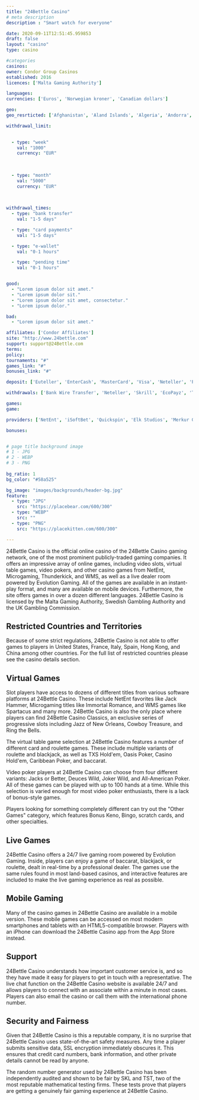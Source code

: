 ```yaml
---
title: "24Bettle Casino"
# meta description
description : "Smart watch for everyone"

date: 2020-09-11T12:51:45.959853
draft: false
layout: "casino" 
type: casino

#categories
casinos: 
owner: Condor Group Casinos
established: 2016
licences: ['Malta Gaming Authority']

languages: 
currencies: ['Euros', 'Norwegian kroner', 'Canadian dollars']

geo: 
geo_resrticted: ['Afghanistan', 'Aland Islands', 'Algeria', 'Andorra', 'Antarctica', 'Armenia', 'Aruba', 'Australia', 'Australian Capital Territory', 'New South Wales', 'Northern Territory', 'Queensland', 'South Australia', 'Tasmania', 'Victoria', 'Western Australia', 'Bahamas', 'Bahrain', 'Belarus', 'Bhutan', 'British Indian Ocean Territory', 'British Virgin Islands', 'Bulgaria', 'Cambodia', 'Cape Verde', 'Costa Rica', 'Cuba', 'Côte d’Ivoire', 'El Salvador', 'Estonia', 'Ethiopia', 'Faroe Islands', 'France', 'French Guiana', 'French Polynesia', 'French Southern Territories', 'Georgia', 'Germany', 'Schleswig-Holstein', 'Gibraltar', 'Greece', 'Grenada', 'Guernsey', 'Honduras', 'Hong Kong', 'Iran', 'Iraq', 'Isle of Man', 'Israel', 'Italy', 'Jersey', 'Jordan', 'Kazakhstan', 'Kenya', 'Kuwait', 'Kyrgyzstan', 'Lesotho', 'Liechtenstein', 'Lithuania', 'Maldives', 'Mali', 'Malta', 'Marshall Islands', 'Mauritania', 'Mexico', 'Moldova', 'Monaco', 'Mongolia', 'Mozambique', 'Myanmar [Burma]', 'Namibia', 'Netherlands Antilles', 'Nicaragua', 'Norfolk Island', 'Palau', 'Palestinian Territories', 'Panama', 'Philippines', 'Puerto Rico', 'Qatar', 'Reunion', 'Rwanda', 'Saint Helena', 'Saint Lucia', 'Samoa', 'Saudi Arabia', 'Serbia', 'Seychelles', 'Slovakia', 'Spain', 'Sri Lanka', 'Suriname', 'Swaziland', 'Sweden', 'Switzerland', 'Syria', 'Tanzania', 'Trinidad and Tobago', 'Turkey', 'Turkmenistan', 'Turks and Caicos Islands', 'Ukraine', 'United Kingdom', 'United States', 'Alabama', 'Alaska', 'American Samoa', 'Arizona', 'Arkansas', 'California', 'Colorado', 'Connecticut', 'Delaware', 'District of Columbia', 'Florida', 'Georgia(US)', 'Guam', 'Hawaii', 'Idaho', 'Illinois', 'Indiana', 'Iowa', 'Kansas', 'Kentucky', 'Louisiana', 'Maine', 'Maryland', 'Massachusetts', 'Michigan', 'Minnesota', 'Mississippi', 'Missouri', 'Montana', 'Nebraska', 'Nevada', 'New Hampshire', 'New Jersey', 'New Mexico', 'New York', 'North Carolina', 'North Dakota', 'Northern Mariana Islands', 'Ohio', 'Oklahoma', 'Oregon', 'Pennsylvania', 'Rhode Island', 'South Carolina', 'South Dakota', 'Tennessee', 'Texas', 'U.S. Virgin Islands', 'Utah', 'Vermont', 'Virginia', 'Washington', 'West Virginia', 'Wisconsin', 'Wyoming', 'Uruguay', 'Uzbekistan', 'Vatican City', 'Zimbabwe']

withdrawal_limit:

  
  - type: "week"
    val: "1000"
    currency: "EUR"
  
  
  
  - type: "month"
    val: "5000"
    currency: "EUR"
  
  

withdrawal_times:
  - type: "bank transfer"
    val: "1-5 days"

  - type: "card payments"
    val: "1-5 days"

  - type: "e-wallet"
    val: "0-1 hours"

  - type: "pending time"
    val: "0-1 hours"


good:
  - "Lorem ipsum dolor sit amet."
  - "Lorem ipsum dolor sit."
  - "Lorem ipsum dolor sit amet, consectetur."
  - "Lorem ipsum dolor."

bad:
  - "Lorem ipsum dolor sit amet."

affiliates: ['Condor Affiliates']
site: "http://www.24bettle.com"
support: support@24Bettle.com
terms:
policy:
tournaments: "#"
games_link: "#"
bonuses_link: "#"

deposit: ['Euteller', 'EnterCash', 'MasterCard', 'Visa', 'Neteller', 'Paysafe Card', 'Skrill', 'Trustly', 'Bank Wire Transfer', 'Zimpler', 'Sofortuberweisung', 'SafetyPay', 'Bancontact/Mister Cash', 'GiroPay', 'Przelewy24', 'Multibanco', 'AstroPay Card', 'EcoPayz', 'QIWI', 'MoviiRed', 'Boleto Flash']

withdrawals: ['Bank Wire Transfer', 'Neteller', 'Skrill', 'EcoPayz', 'Trustly', 'AstroPay Card', 'MoviiRed', 'Boleto Flash', 'QIWI']

games: 
game:

providers: ['NetEnt', 'iSoftBet', 'Quickspin', 'Elk Studios', 'Merkur Gaming', 'Booming Games', 'Pragmatic Play', 'Kalamba Games', 'Gamomat', 'Betsoft', 'Just For The Win', 'Microgaming', 'Wazdan', '2 By 2 Gaming', 'Crazy Tooth Studio', 'Rabcat', 'Hacksaw Gaming', 'Red Tiger Gaming', 'Thunderkick', 'Realistic Games', 'Gamevy', "Play'n GO"]

bonuses:


# page title background image 
# 1 - JPG
# 2 - WEBP
# 3 - PNG
 
bg_ratio: 1 
bg_color: "#58a525" 

bg_image: "images/backgrounds/header-bg.jpg"
feature:
  - type: "JPG"
    src: "https://placebear.com/600/300"   
  - type: "WEBP"
    src: ""
  - type: "PNG"
    src: "https://placekitten.com/600/300"   

---
```


24Bettle Casino is the official online casino of the 24Bettle Casino gaming network, one of the most prominent publicly-traded gaming companies. It offers an impressive array of online games, including video slots, virtual table games, video pokers, and other casino games from NetEnt, Microgaming, Thunderkick, and WMS, as well as a live dealer room powered by Evolution Gaming. All of the games are available in an instant-play format, and many are available on mobile devices. Furthermore, the site offers games in over a dozen different languages. 24Bettle Casino is licensed by the Malta Gaming Authority, Swedish Gambling Authority and the UK Gambling Commission.

## Restricted Countries and Territories
Because of some strict regulations, 24Bettle Casino is not able to offer games to players in United States, France, Italy, Spain, Hong Kong, and China among other countries. For the full list of restricted countries please see the casino details section.

## Virtual Games
Slot players have access to dozens of different titles from various software platforms at 24Bettle Casino. These include NetEnt favorites like Jack Hammer, Microgaming titles like Immortal Romance, and WMS games like Spartacus and many more. 24Bettle Casino is also the only place where players can find 24Bettle Casino Classics, an exclusive series of progressive slots including Jazz of New Orleans, Cowboy Treasure, and Ring the Bells.

The virtual table game selection at 24Bettle Casino features a number of different card and roulette games. These include multiple variants of roulette and blackjack, as well as TXS Hold'em, Oasis Poker, Casino Hold'em, Caribbean Poker, and baccarat.

Video poker players at 24Bettle Casino can choose from four different variants: Jacks or Better, Deuces Wild, Joker Wild, and All-American Poker. All of these games can be played with up to 100 hands at a time. While this selection is varied enough for most video poker enthusiasts, there is a lack of bonus-style games.

Players looking for something completely different can try out the "Other Games" category, which features Bonus Keno, Bingo, scratch cards, and other specialties.

## Live Games
24Bettle Casino offers a 24/7 live gaming room powered by Evolution Gaming. Inside, players can enjoy a game of baccarat, blackjack, or roulette, dealt in real-time by a professional dealer. The games use the same rules found in most land-based casinos, and interactive features are included to make the live gaming experience as real as possible.

## Mobile Gaming
Many of the casino games in 24Bettle Casino are available in a mobile version. These mobile games can be accessed on most modern smartphones and tablets with an HTML5-compatible browser. Players with an iPhone can download the 24Bettle Casino app from the App Store instead.

## Support
24Bettle Casino understands how important customer service is, and so they have made it easy for players to get in touch with a representative. The live chat function on the 24Bettle Casino website is available 24/7 and allows players to connect with an associate within a minute in most cases. Players can also email the casino or call them with the international phone number.

## Security and Fairness
Given that 24Bettle Casino is this a reputable company, it is no surprise that 24Bettle Casino uses state-of-the-art safety measures. Any time a player submits sensitive data, SSL encryption immediately obscures it. This ensures that credit card numbers, bank information, and other private details cannot be read by anyone.

The random number generator used by 24Bettle Casino has been independently audited and shown to be fair by SKL and TST, two of the most reputable mathematical testing firms. These tests prove that players are getting a genuinely fair gaming experience at 24Bettle Casino.